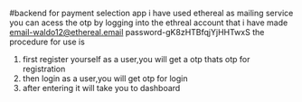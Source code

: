 #backend for payment selection app
i have used ethereal as mailing service 
you can acess the otp by logging into the ethreal account that i have made
email-waldo12@ethereal.email
password-gK8zHTBfqjYjHHTwxS
the procedure for use is 
1) first register yourself as a user,you will get a otp thats otp for registration
2) then login as a user,you will get otp for login
3) after entering it will take you to dashboard
   
